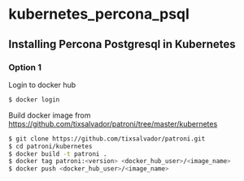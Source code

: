 # kubernetes_percona_psql
## Installing Percona Postgresql in Kubernetes
### Option 1
Login to docker hub
```sh
$ docker login
```
Build docker image from https://github.com/tixsalvador/patroni/tree/master/kubernetes
```sh
$ git clone https://github.com/tixsalvador/patroni.git
$ cd patroni/kubernetes
$ docker build -t patroni .
$ docker tag patroni:<version> <docker_hub_user>/<image_name>
$ docker push <docker_hub_user>/<image_name>
```
